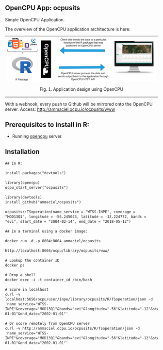 OpenCPU App: ocpusits
------------------

Simple OpenCPU Application. 

The overview of the OpenCPU application architecture is here:

<table width="700" border="0">
<tr>
<td align="center" valign="center">
<img src="inst/extdata/figures/opencpu-design.png" alt="Fig. 1. Application design using OpenCPU" />
<p class="caption">
Fig. 1. Application design using OpenCPU
</p>
</td>
</tr>
</table>

With a webhook, every push to Github will be mirrored onto the OpenCPU server. Access: http://ammaciel.ocpu.io/ocpusits/www


## Prerequisites to install in R:

- Running [opencpu](https://www.opencpu.org/) server.

## Installation

    ## In R:

    install.packages("devtools")

    library(opencpu)
    ocpu_start_server("ocpusits")

    library(devtools)
    install_github("ammaciel/ocpusits")

    ocpusits::TSoperation(name_service = "WTSS-INPE", coverage = "MOD13Q1", longitude = -56.245043, latitude = -13.224772, bands = "evi", start_date = "2004-02-14", end_date = "2018-05-12")

    ## In a terminal using a docker image:
    
    docker run -d -p 8004:8004 ammaciel/ocpusits

    http://localhost:8004/ocpu/library/ocpusits/www/

    # Lookup the container ID
    docker ps

    # Drop a shell
    docker exec -i -t container_id /bin/bash

    # Score in localhost
    curl -v localhost:5656/ocpu/user/inpe/library/ocpusits/R/TSoperation/json -d 'name_service="WTSS-INPE"&coverage="MOD13Q1"&bands="evi"&longitude="-56"&latitude="-12"&start_date="2001-01-01"&end_date="2002-01-01"'
    
    # Or score remotely from OpenCPU server
    curl -v http://ammaciel.ocpu.io/ocpusits/R/TSoperation/json -d 'name_service="WTSS-INPE"&coverage="MOD13Q1"&bands="evi"&longitude="-56"&latitude="-12"&start_date="2001-01-01"&end_date="2002-01-01"'


  
    

